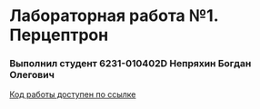 # Лабораторная работа №1. Перцептрон

### Выполнил студент 6231-010402D Непряхин Богдан Олегович
[Код работы доступен по ссылке](https://github.com/bnepryakhin63/AIT/blob/master/perceptron.ipynb)